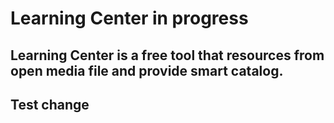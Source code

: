 # Learning Center in progress
## Learning Center is a free tool that resources from open media file and provide smart catalog.
## Test change